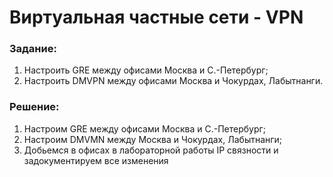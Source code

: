 # Виртуальная частные сети - VPN

### Задание:

1. Настроить GRE между офисами Москва и С.-Петербург;
2. Настроить DMVPN между офисами Москва и Чокурдах, Лабытнанги.

### Решение:

1. Настроим GRE между офисами Москва и С.-Петербург;
2. Настроим DMVMN между Москва и Чокурдах, Лабытнанги;
3. Добьемся в офисах в лабораторной работы IP связности и задокументируем все изменения

